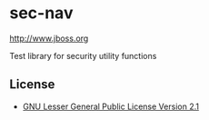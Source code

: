 sec-nav
=======
http://www.jboss.org

Test library for security utility functions

License
-------
* [GNU Lesser General Public License Version 2.1](http://www.gnu.org/licenses/lgpl-2.1-standalone.html)